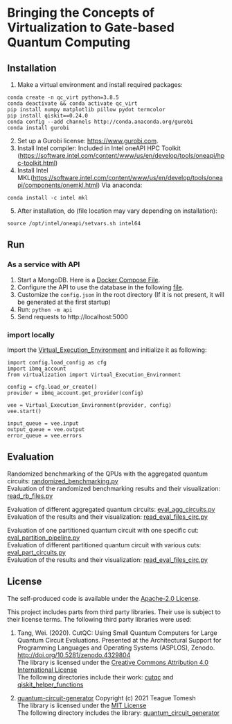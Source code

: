 # Bringing the Concepts of Virtualization to Gate-based Quantum Computing


## Installation
1. Make a virtual environment and install required packages:
```
conda create -n qc_virt python=3.8.5
conda deactivate && conda activate qc_virt
pip install numpy matplotlib pillow pydot termcolor
pip install qiskit==0.24.0
conda config --add channels http://conda.anaconda.org/gurobi
conda install gurobi
```
2. Set up a Gurobi license: https://www.gurobi.com.
3. Install Intel compiler:
Included in Intel oneAPI HPC Toolkit (https://software.intel.com/content/www/us/en/develop/tools/oneapi/hpc-toolkit.html)
1. Install Intel MKL(https://software.intel.com/content/www/us/en/develop/tools/oneapi/components/onemkl.html) 
Via anaconda:
```
conda install -c intel mkl
```
5. After installation, do (file location may vary depending on installation):
```
source /opt/intel/oneapi/setvars.sh intel64 
```

## Run

### As a service with API
1. Start a MongoDB. Here is a [Docker Compose File](api/docker-compose.yaml).
2. Configure the API to use the database in the following [file](api/__main__.py).
3. Customize the ```config.json``` in the root directory (If it is not present, it will be generated at the first startup)
4. Run: ```python -m api```
5. Send requests to http://localhost:5000

### import locally 
Import the [Virtual_Execution_Environment](virtualization.py) and initialize it as following:

```
import config.load_config as cfg
import ibmq_account
from virtualization import Virtual_Execution_Environment

config = cfg.load_or_create()
provider = ibmq_account.get_provider(config)

vee = Virtual_Execution_Environment(provider, config)
vee.start()

input_queue = vee.input
output_queue = vee.output
error_queue = vee.errors
```

## Evaluation
Randomized benchmarking of the QPUs with the aggregated quantum circuits: [randomized_benchmarking.py](randomized_benchmarking.py) \
Evaluation of the randomized benchmarking results and their visualization: [read_rb_files.py](read_rb_files.py)

Evaluation of different aggregated quantum circuits: [eval_agg_circuits.py](eval_agg_circuits.py) \
Evaluation of the results and their visualization: [read_eval_files_circ.py](read_eval_files_circ.py)

Evaluation of one partitioned quantum circuit with one specific cut: [eval_partition_pipeline.py](eval_partition_pipeline.py) \
Evaluation of different partitioned quantum circuit with various cuts: [eval_part_circuits.py](eval_part_circuits.py) \
Evaluation of the results and their visualization: [read_eval_files_circ.py](read_eval_files_circ.py)

## License
The self-produced code is available under the [Apache-2.0 License](LICENSE).

This project includes parts from third party libraries.
Their use is subject to their license terms.
The following third party libraries were used:

1. Tang, Wei. (2020). CutQC: Using Small Quantum Computers for Large Quantum Circuit Evaluations. Presented at the Architectural Support for Programming Languages and Operating Systems (ASPLOS), Zenodo. http://doi.org/10.5281/zenodo.4329804 \
The library is licensed under the [Creative Commons Attribution 4.0 International License](http://creativecommons.org/licenses/by/4.0/) \
The following directories include their work: [cutqc](cutqc) and [qiskit_helper_functions](qiskit_helper_functions)

1. [quantum-circuit-generator](https://github.com/teaguetomesh/quantum_circuit_generator) Copyright (c) 2021 Teague Tomesh \
The library is licensed under the [MIT License](quantum_circuit_generator/LICENSE) \
The following directory includes the library: [quantum_circuit_generator](quantum_circuit_generator)